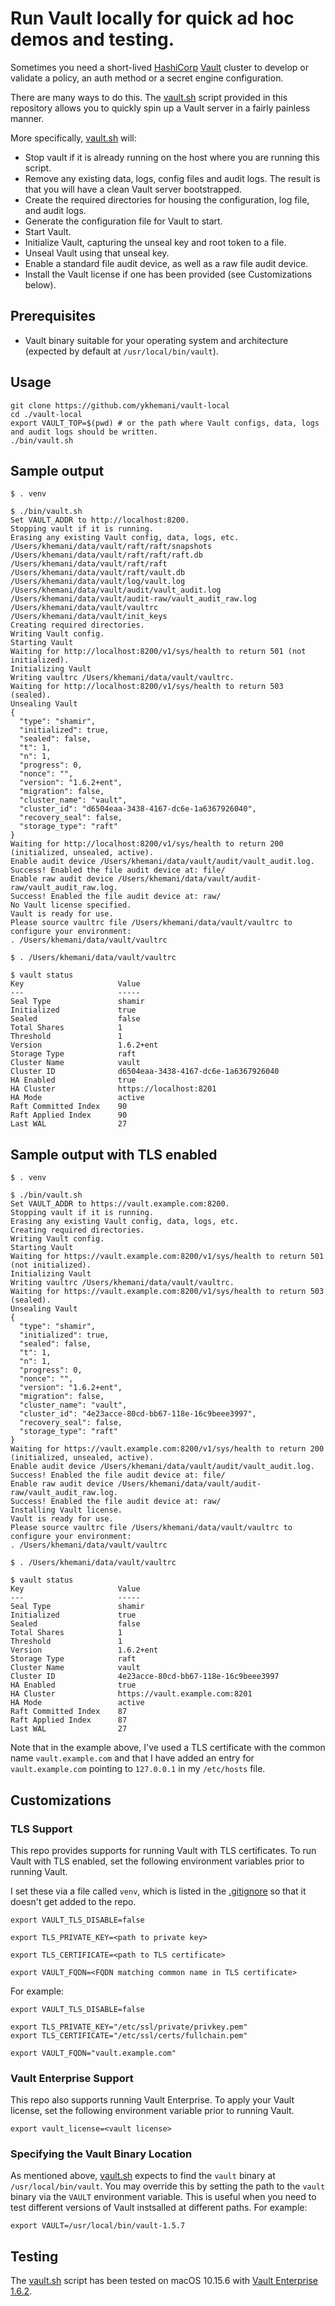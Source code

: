 # Run Vault locally for quick ad hoc demos and testing.

Sometimes you need a short-lived [HashiCorp](https://hashicorp.com) [Vault](https://vaultproject.io) cluster to develop or validate a policy, an auth method or a secret engine configuration.

There are many ways to do this. The [vault.sh](bin/vault.sh) script provided in this repository allows you to quickly spin up a Vault server in a fairly painless manner.

More specifically, [vault.sh](bin/vault.sh) will:
* Stop vault if it is already running on the host where you are running this script.
* Remove any existing data, logs, config files and audit logs. The result is that you will have a clean Vault server bootstrapped.
* Create the required directories for housing the configuration, log file, and audit logs.
* Generate the configuration file for Vault to start.
* Start Vault.
* Initialize Vault, capturing the unseal key and root token to a file.
* Unseal Vault using that unseal key.
* Enable a standard file audit device, as well as a raw file audit device.
* Install the Vault license if one has been provided (see Customizations below).

## Prerequisites
* Vault binary suitable for your operating system and architecture (expected by default at `/usr/local/bin/vault`).

## Usage

```
git clone https://github.com/ykhemani/vault-local
cd ./vault-local
export VAULT_TOP=$(pwd) # or the path where Vault configs, data, logs and audit logs should be written.
./bin/vault.sh
```

## Sample output

```
$ . venv 

$ ./bin/vault.sh 
Set VAULT_ADDR to http://localhost:8200.
Stopping vault if it is running.
Erasing any existing Vault config, data, logs, etc.
/Users/khemani/data/vault/raft/raft/snapshots
/Users/khemani/data/vault/raft/raft/raft.db
/Users/khemani/data/vault/raft/raft
/Users/khemani/data/vault/raft/vault.db
/Users/khemani/data/vault/log/vault.log
/Users/khemani/data/vault/audit/vault_audit.log
/Users/khemani/data/vault/audit-raw/vault_audit_raw.log
/Users/khemani/data/vault/vaultrc
/Users/khemani/data/vault/init_keys
Creating required directories.
Writing Vault config.
Starting Vault
Waiting for http://localhost:8200/v1/sys/health to return 501 (not initialized).
Initializing Vault
Writing vaultrc /Users/khemani/data/vault/vaultrc.
Waiting for http://localhost:8200/v1/sys/health to return 503 (sealed).
Unsealing Vault
{
  "type": "shamir",
  "initialized": true,
  "sealed": false,
  "t": 1,
  "n": 1,
  "progress": 0,
  "nonce": "",
  "version": "1.6.2+ent",
  "migration": false,
  "cluster_name": "vault",
  "cluster_id": "d6504eaa-3438-4167-dc6e-1a6367926040",
  "recovery_seal": false,
  "storage_type": "raft"
}
Waiting for http://localhost:8200/v1/sys/health to return 200 (initialized, unsealed, active).
Enable audit device /Users/khemani/data/vault/audit/vault_audit.log.
Success! Enabled the file audit device at: file/
Enable raw audit device /Users/khemani/data/vault/audit-raw/vault_audit_raw.log.
Success! Enabled the file audit device at: raw/
No Vault license specified.
Vault is ready for use.
Please source vaultrc file /Users/khemani/data/vault/vaultrc to configure your environment:
. /Users/khemani/data/vault/vaultrc
```

```
$ . /Users/khemani/data/vault/vaultrc

$ vault status
Key                     Value
---                     -----
Seal Type               shamir
Initialized             true
Sealed                  false
Total Shares            1
Threshold               1
Version                 1.6.2+ent
Storage Type            raft
Cluster Name            vault
Cluster ID              d6504eaa-3438-4167-dc6e-1a6367926040
HA Enabled              true
HA Cluster              https://localhost:8201
HA Mode                 active
Raft Committed Index    90
Raft Applied Index      90
Last WAL                27
```

## Sample output with TLS enabled

```
$ . venv 

$ ./bin/vault.sh 
Set VAULT_ADDR to https://vault.example.com:8200.
Stopping vault if it is running.
Erasing any existing Vault config, data, logs, etc.
Creating required directories.
Writing Vault config.
Starting Vault
Waiting for https://vault.example.com:8200/v1/sys/health to return 501 (not initialized).
Initializing Vault
Writing vaultrc /Users/khemani/data/vault/vaultrc.
Waiting for https://vault.example.com:8200/v1/sys/health to return 503 (sealed).
Unsealing Vault
{
  "type": "shamir",
  "initialized": true,
  "sealed": false,
  "t": 1,
  "n": 1,
  "progress": 0,
  "nonce": "",
  "version": "1.6.2+ent",
  "migration": false,
  "cluster_name": "vault",
  "cluster_id": "4e23acce-80cd-bb67-118e-16c9beee3997",
  "recovery_seal": false,
  "storage_type": "raft"
}
Waiting for https://vault.example.com:8200/v1/sys/health to return 200 (initialized, unsealed, active).
Enable audit device /Users/khemani/data/vault/audit/vault_audit.log.
Success! Enabled the file audit device at: file/
Enable raw audit device /Users/khemani/data/vault/audit-raw/vault_audit_raw.log.
Success! Enabled the file audit device at: raw/
Installing Vault license.
Vault is ready for use.
Please source vaultrc file /Users/khemani/data/vault/vaultrc to configure your environment:
. /Users/khemani/data/vault/vaultrc
```

```
$ . /Users/khemani/data/vault/vaultrc

$ vault status
Key                     Value
---                     -----
Seal Type               shamir
Initialized             true
Sealed                  false
Total Shares            1
Threshold               1
Version                 1.6.2+ent
Storage Type            raft
Cluster Name            vault
Cluster ID              4e23acce-80cd-bb67-118e-16c9beee3997
HA Enabled              true
HA Cluster              https://vault.example.com:8201
HA Mode                 active
Raft Committed Index    87
Raft Applied Index      87
Last WAL                27
```

Note that in the example above, I've used a TLS certificate with the common name `vault.example.com` and that I have added an entry for `vault.example.com` pointing to `127.0.0.1` in my `/etc/hosts` file.

## Customizations

### TLS Support
This repo provides supports for running Vault with TLS certificates. To run Vault with TLS enabled, set the following environment variables prior to running Vault.

I set these via a file called `venv`, which is listed in the [.gitignore](.gitignore) so that it doesn't get added to the repo.

```
export VAULT_TLS_DISABLE=false

export TLS_PRIVATE_KEY=<path to private key>

export TLS_CERTIFICATE=<path to TLS certificate>

export VAULT_FQDN=<FQDN matching common name in TLS certificate>
```

For example:

```
export VAULT_TLS_DISABLE=false

export TLS_PRIVATE_KEY="/etc/ssl/private/privkey.pem"
export TLS_CERTIFICATE="/etc/ssl/certs/fullchain.pem"

export VAULT_FQDN="vault.example.com"
```

### Vault Enterprise Support
This repo also supports running Vault Enterprise. To apply your Vault license, set the following environment variable prior to running Vault.

```
export vault_license=<vault license>
```

### Specifying the Vault Binary Location
As mentioned above, [vault.sh](bin/vault.sh) expects to find the `vault` binary at `/usr/local/bin/vault`. You may override this by setting the path to the `vault` binary via the `VAULT` environment variable. This is useful when you need to test different versions of Vault instsalled at different paths. For example:
```
export VAULT=/usr/local/bin/vault-1.5.7
```

## Testing
The [vault.sh](bin/vault.sh) script has been tested on macOS 10.15.6 with [Vault Enterprise 1.6.2](https://releases.hashicorp.com/vault/1.6.2+ent/vault_1.6.2+ent_darwin_amd64.zip).
